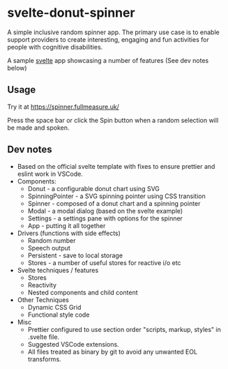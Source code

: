 # svelte-donut-spinner

A simple inclusive random spinner app. The primary use case is to enable support providers to create interesting, engaging and fun activities for people with cognitive disabilities.

A sample [svelte](https://github.com/sveltejs/svelte) app showcasing a number of features (See dev notes below)

## Usage

Try it at https://spinner.fullmeasure.uk/

Press the space bar or click the Spin button when a random selection will be made and spoken.

## Dev notes

- Based on the official svelte template with fixes to ensure prettier and eslint work in VSCode.
- Components:
  - Donut - a configurable donut chart using SVG
  - SpinningPointer - a SVG spinning pointer using CSS transition
  - Spinner - composed of a donut chart and a spinning pointer
  - Modal - a modal dialog (based on the svelte example)
  - Settings - a settings pane with options for the spinner
  - App - putting it all together
- Drivers (functions with side effects)
  - Random number
  - Speech output
  - Persistent - save to local storage
  - Stores - a number of useful stores for reactive i/o etc
- Svelte techniques / features
  - Stores
  - Reactivity
  - Nested components and child content
- Other Techniques
  - Dynamic CSS Grid
  - Functional style code
- Misc
  - Prettier configured to use section order "scripts, markup, styles" in .svelte file.
  - Suggested VSCode extensions.
  - All files treated as binary by git to avoid any unwanted EOL transforms.
